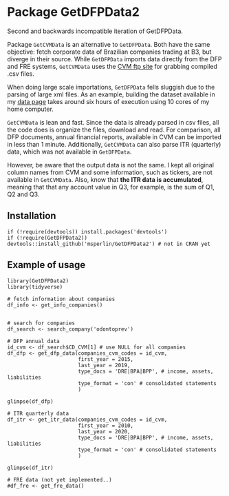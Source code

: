 # Package GetDFPData2

Second and backwards incompatible iteration of GetDFPData.


Package `GetCVMData` is an alternative to `GetDFPData`. Both have the same objective: fetch corporate data of Brazilian companies trading at B3, but diverge in their source. While `GetDFPData` imports data directly from the DFP and FRE systems, `GetCVMData` uses the [CVM ftp site](http://dados.cvm.gov.br/dados/CIA_ABERTA/) for grabbing compiled .csv files.

When doing large scale importations, `GetDFPData` fells sluggish due to the parsing of large xml files. As an example, building the dataset available in my [data page](https://www.msperlin.com/blog/data/data/) takes around six hours of execution using 10 cores of my home computer.

`GetCVMData` is lean and fast. Since the data is already parsed in csv files, all the code does is organize the files, download and read. For comparison, all DFP documents, annual financial reports, available in CVM can be imported in less than 1 minute. Additionally, `GetCVMData` can also parse ITR (quarterly) data, which was not available in `GetDFPData`.

However, be aware that the output data is not the same. I kept all original column names from CVM and some information, such as tickers, are not available in `GetCVMData`. Also, know that **the ITR data is accumulated**, meaning that that any account value in Q3, for example, is the sum of Q1, Q2 and Q3. 


## Installation

```
if (!require(devtools)) install.packages('devtools')
if (!require(GetDFPData2)) devtools::install_github('msperlin/GetDFPData2') # not in CRAN yet
```

## Example of usage

```
library(GetDFPData2)
library(tidyverse)

# fetch information about companies
df_info <- get_info_companies()


# search for companies
df_search <- search_company('odontoprev')

# DFP annual data
id_cvm <- df_search$CD_CVM[1] # use NULL for all companies
df_dfp <- get_dfp_data(companies_cvm_codes = id_cvm, 
                       first_year = 2015,
                       last_year = 2019,
                       type_docs = 'DRE|BPA|BPP', # income, assets, liabilities
                       type_format = 'con' # consolidated statements
                       )

glimpse(df_dfp)

# ITR quarterly data
df_itr <- get_itr_data(companies_cvm_codes = id_cvm, 
                       first_year = 2010,
                       last_year = 2020,
                       type_docs = 'DRE|BPA|BPP', # income, assets, liabilities
                       type_format = 'con' # consolidated statements
                       )

glimpse(df_itr)

# FRE data (not yet implemented..)
#df_fre <- get_fre_data()
```
